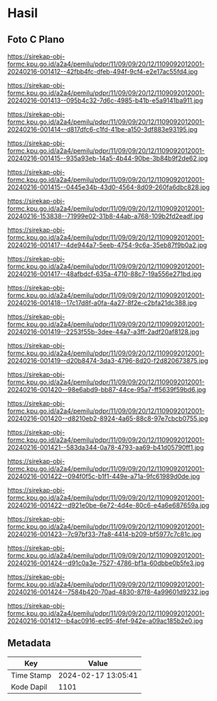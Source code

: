 # Hasil

## Foto C Plano

https://sirekap-obj-formc.kpu.go.id/a2a4/pemilu/pdpr/11/09/09/20/12/1109092012001-20240216-001412--42fbb4fc-dfeb-494f-9cf4-e2e17ac55fd4.jpg

https://sirekap-obj-formc.kpu.go.id/a2a4/pemilu/pdpr/11/09/09/20/12/1109092012001-20240216-001413--095b4c32-7d6c-4985-b41b-e5a9141ba911.jpg

https://sirekap-obj-formc.kpu.go.id/a2a4/pemilu/pdpr/11/09/09/20/12/1109092012001-20240216-001414--d817dfc6-c1fd-41be-a150-3df883e93195.jpg

https://sirekap-obj-formc.kpu.go.id/a2a4/pemilu/pdpr/11/09/09/20/12/1109092012001-20240216-001415--935a93eb-14a5-4b44-90be-3b84b9f2de62.jpg

https://sirekap-obj-formc.kpu.go.id/a2a4/pemilu/pdpr/11/09/09/20/12/1109092012001-20240216-001415--0445e34b-43d0-4564-8d09-260fa6dbc828.jpg

https://sirekap-obj-formc.kpu.go.id/a2a4/pemilu/pdpr/11/09/09/20/12/1109092012001-20240216-153838--71999e02-31b8-44ab-a768-109b2fd2eadf.jpg

https://sirekap-obj-formc.kpu.go.id/a2a4/pemilu/pdpr/11/09/09/20/12/1109092012001-20240216-001417--4de944a7-5eeb-4754-9c6a-35eb87f9b0a2.jpg

https://sirekap-obj-formc.kpu.go.id/a2a4/pemilu/pdpr/11/09/09/20/12/1109092012001-20240216-001417--48afbdcf-635a-4710-88c7-19a556e271bd.jpg

https://sirekap-obj-formc.kpu.go.id/a2a4/pemilu/pdpr/11/09/09/20/12/1109092012001-20240216-001418--17c17d8f-a0fa-4a27-8f2e-c2bfa21dc388.jpg

https://sirekap-obj-formc.kpu.go.id/a2a4/pemilu/pdpr/11/09/09/20/12/1109092012001-20240216-001419--2253f55b-3dee-44a7-a3ff-2adf20af8128.jpg

https://sirekap-obj-formc.kpu.go.id/a2a4/pemilu/pdpr/11/09/09/20/12/1109092012001-20240216-001419--d20b8474-3da3-4796-8d20-f2d820673875.jpg

https://sirekap-obj-formc.kpu.go.id/a2a4/pemilu/pdpr/11/09/09/20/12/1109092012001-20240216-001420--98e6abd9-bb87-44ce-95a7-ff5639f59bd6.jpg

https://sirekap-obj-formc.kpu.go.id/a2a4/pemilu/pdpr/11/09/09/20/12/1109092012001-20240216-001420--d8210eb2-8924-4a65-88c8-97e7cbcb0755.jpg

https://sirekap-obj-formc.kpu.go.id/a2a4/pemilu/pdpr/11/09/09/20/12/1109092012001-20240216-001421--583da344-0a78-4793-aa69-b41d05790ff1.jpg

https://sirekap-obj-formc.kpu.go.id/a2a4/pemilu/pdpr/11/09/09/20/12/1109092012001-20240216-001422--094f0f5c-b1f1-449e-a71a-9fc61989d0de.jpg

https://sirekap-obj-formc.kpu.go.id/a2a4/pemilu/pdpr/11/09/09/20/12/1109092012001-20240216-001422--d921e0be-6e72-4d4e-80c6-e4a6e687659a.jpg

https://sirekap-obj-formc.kpu.go.id/a2a4/pemilu/pdpr/11/09/09/20/12/1109092012001-20240216-001423--7c97bf33-7fa8-4414-b209-bf5977c7c81c.jpg

https://sirekap-obj-formc.kpu.go.id/a2a4/pemilu/pdpr/11/09/09/20/12/1109092012001-20240216-001424--d91c0a3e-7527-4786-bf1a-60dbbe0b5fe3.jpg

https://sirekap-obj-formc.kpu.go.id/a2a4/pemilu/pdpr/11/09/09/20/12/1109092012001-20240216-001424--7584b420-70ad-4830-87f8-4a99601d9232.jpg

https://sirekap-obj-formc.kpu.go.id/a2a4/pemilu/pdpr/11/09/09/20/12/1109092012001-20240216-001412--b4ac0916-ec95-4fef-942e-a09ac185b2e0.jpg


## Metadata

| Key        | Value               |
| ---------- | ------------------- |
| Time Stamp | 2024-02-17 13:05:41 |
| Kode Dapil | 1101                |



